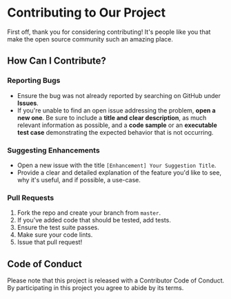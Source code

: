 # Contributing to Our Project

First off, thank you for considering contributing! It's people like you that make the open source community such an amazing place.

## How Can I Contribute?

### Reporting Bugs

- Ensure the bug was not already reported by searching on GitHub under **Issues**.
- If you're unable to find an open issue addressing the problem, **open a new one**. Be sure to include a **title and clear description**, as much relevant information as possible, and a **code sample** or an **executable test case** demonstrating the expected behavior that is not occurring.

### Suggesting Enhancements

- Open a new issue with the title `[Enhancement] Your Suggestion Title`.
- Provide a clear and detailed explanation of the feature you'd like to see, why it's useful, and if possible, a use-case.

### Pull Requests

1. Fork the repo and create your branch from `master`.
2. If you've added code that should be tested, add tests.
3. Ensure the test suite passes.
4. Make sure your code lints.
5. Issue that pull request!

## Code of Conduct

Please note that this project is released with a Contributor Code of Conduct. By participating in this project you agree to abide by its terms.
